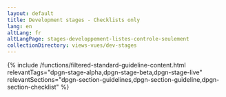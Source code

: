 ```yaml
---
layout: default
title: Development stages - Checklists only
lang: en
altLang: fr
altLangPage: stages-developpement-listes-controle-seulement
collectionDirectory: views-vues/dev-stages
---
```


{% include /functions/filtered-standard-guideline-content.html relevantTags="dpgn-stage-alpha,dpgn-stage-beta,dpgn-stage-live" relevantSections="dpgn-section-guidelines,dpgn-section-guideline,dpgn-section-checklist" %}
